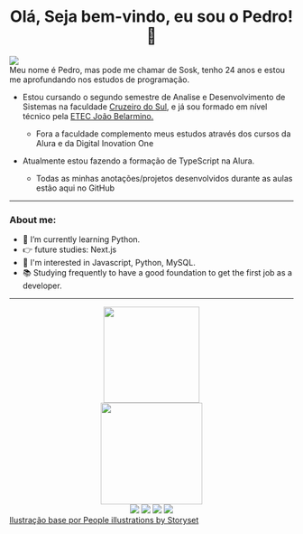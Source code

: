 <h1 align="center">Olá, Seja bem-vindo, eu sou o Pedro! 👋</h1>
<img src="https://cdn.discordapp.com/attachments/936075079215890514/982097595050643526/Git-Post.png"/>
<div>
Meu nome é Pedro, mas pode me chamar de Sosk, tenho 24 anos e estou me aprofundando nos estudos de programação.

- Estou cursando o segundo semestre de Analise e Desenvolvimento de Sistemas na faculdade <a href="https://www.cruzeirodosul.edu.br/" target="_blank">Cruzeiro do Sul</a>, e já sou formado em nível técnico pela <a href="https://www.etecjoaobelarmino.com.br/" target="_blank">ETEC João Belarmino.</a> 
  - Fora a faculdade complemento meus estudos através dos cursos da Alura e da Digital Inovation One

- Atualmente estou fazendo a formação de TypeScript na Alura.
  - Todas as minhas anotações/projetos desenvolvidos durante as aulas estão aqui no GitHub
</div>
<hr>

<div>
  <h3> About me:</h3>
  <ul>
    <li>🌱 I’m currently learning Python.</li>
    <li>👉 future studies: Next.js</li>
    <li>👀 I'm interested in Javascript, Python, MySQL.</li>
    <li>📚 Studying frequently to have a good foundation to get the first job as a developer.</li>
  </ul>
<div>

<hr>

<div align="center">

</div>
<div align="center">
  <img height="170em" src="https://github-readme-stats.vercel.app/api/top-langs/?username=pedrogobis&layout=compact&langs_count=7&theme=github_dark"/>
</div>
<div align="center">
  <a href="https://github.com/pedrogobis">
  <img height="180em" src="https://github-readme-stats.vercel.app/api?username=pedrogobis&show_icons=true&theme=github_dark&include_all_commits=true&count_private=true"/>
 </div>
  
 <div align="center">
  <a href="https://www.instagram.com/pedrososk_/" target="_blank"><img src="https://img.shields.io/badge/Instagram-E4405F?style=for-the-badge&logo=instagram&logoColor=white" target="_blank"></a>
    <a href="https://www.twitter.com/pedrososk_/" target="_blank"><img src="https://img.shields.io/badge/Twitter-1DA1F2?style=for-the-badge&logo=twitter&logoColor=white" target="_blank"></a>
    <a href="https://www.linkedin.com/in/pedro-paulo-gobis-b94b76a9/" target="_blank"><img src="https://img.shields.io/badge/LinkedIn-0077B5?style=for-the-badge&logo=linkedin&logoColor=white" target="_blank"></a>
    <a href="mailto:" target="_blank"><img src="https://img.shields.io/badge/Gmail-D14836?style=for-the-badge&logo=gmail&logoColor=white" target="_blank"></a>
 
  </div>
<a href="https://storyset.com/people">Ilustração base por People illustrations by Storyset</a>
